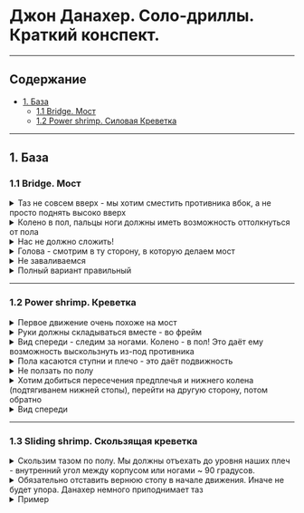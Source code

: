 # Джон Данахер. Соло-дриллы. Краткий конспект.

---

## Содержание

- [1. База](#base)
  - [1.1 Bridge. Мост](#bridge)
  - [1.2 Power shrimp. Силовая Креветка](#power-shrimp)

---

<a name="base"></a>

## 1. База

<a name="bridge"></a>

### 1.1 Bridge. Мост

<details>
<summary>
 Таз не совсем вверх - мы хотим сместить противника вбок, а не просто поднять высоко вверх
</summary>

![](./img/111.jpg)

  </details>

<details>
<summary>
Колено в пол, пальцы ноги должны иметь возможность оттолкнуться от пола 
</summary>

![](./img/112.jpg)

</details>
<details>
<summary>
Нас не должно сложить! 
  </summary>

![](./img/113.jpg)

  </details>

<details>
<summary>
Голова - смотрим в ту сторону, в которую делаем мост
</summary>

![](./img/114.jpg)

</details>
<details>
<summary>
Не заваливаемся 
</summary>

![](./img/111.gif)

</details>

<details>
<summary>
Полный вариант правильный
</summary>

![](./img/112.gif)
![](./img/113.gif)
![](./img/114.gif)

</details>

---

<a name="power-shrimp"></a>

### 1.2 Power shrimp. Креветка

<details>
<summary>
  Первое движение очень похоже на мост
</summary>

![](./img/121.gif)

</details>

<details>
<summary>
  Руки должны складываться вместе - во фрейм 
</summary>

![](./img/121.png)

</details>

<details>
<summary>
  Вид спереди - следим за ногами. Колено - в пол! Это даёт ему возможность выскользнуть из-под противника 
</summary>

![](./img/123.gif)

</details>

<details>
<summary>
  Пола касаются ступни и плечо - это даёт подвижность 
</summary>

![](./img/124.gif)

</details>

<details>
<summary>
  Не ползать по полу 
</summary>

![](./img/125.gif)

</details>

<details>
<summary>
  Хотим добиться пересечения предплечья и нижнего колена (подтягиванем нижней стопы), перейти на другую сторону, потом обратно 
</summary>

![](./img/126.gif)

</details>

<details>
<summary>
  Вид спереди 
</summary>

![](./img/127.gif)

</details>

---

<a name="sliding-shrimp"></a>

### 1.3 Sliding shrimp. Скользящая креветка

<details>
<summary>
Скользим тазом по полу. Мы должны отъехать до уровня наших плеч - внутренний угол между корпусом или ногами ~ 90 градусов. 
</summary>

![](./img/131.gif)

</details>

<details>
<summary>
Обязательно отставить вернюю стопу в начале движения. Иначе не будет упора. Данахер немного приподнимает таз
</summary>

![](./img/132.gif)

</details>

<details>
<summary>
Пример 
</summary>

![](./img/133.gif)

</details>
